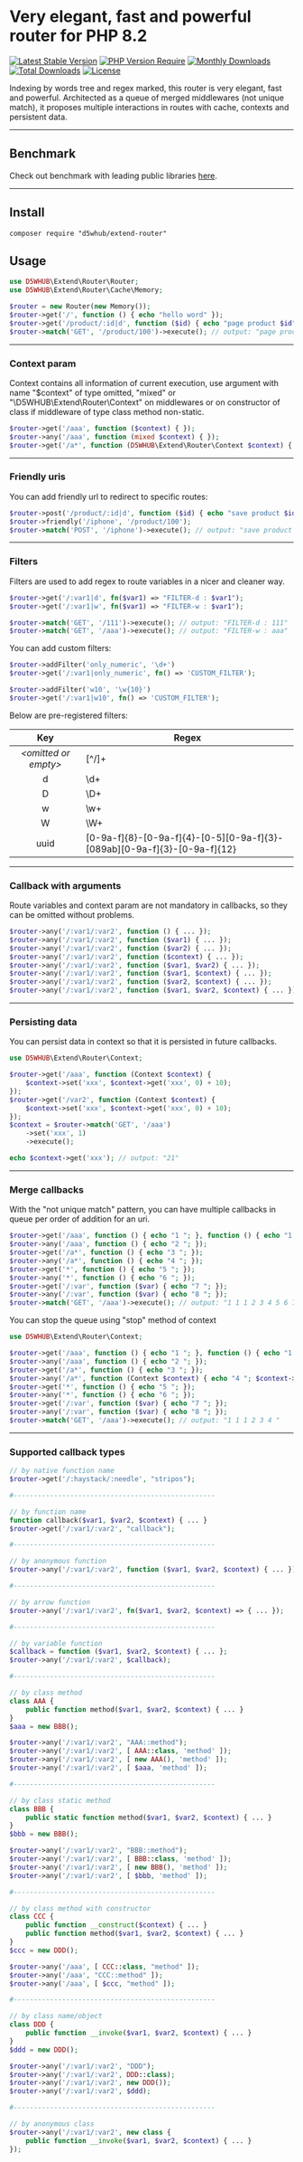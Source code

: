 # Very elegant, fast and powerful router for PHP 8.2
[![Latest Stable Version](https://poser.pugx.org/d5whub/extend-router/v/stable)](https://packagist.org/packages/d5whub/extend-router)
[![PHP Version Require](http://poser.pugx.org/d5whub/extend-router/require/php)](https://packagist.org/packages/d5whub/extend-router)
[![Monthly Downloads](https://poser.pugx.org/d5whub/extend-router/d/monthly)](https://packagist.org/packages/d5whub/extend-router)
[![Total Downloads](https://poser.pugx.org/d5whub/extend-router/downloads)](https://packagist.org/packages/d5whub/extend-router)
[![License](https://poser.pugx.org/d5whub/extend-router/license)](https://packagist.org/packages/d5whub/extend-router)

Indexing by words tree and regex marked, this router is very elegant, fast and powerful. Architected as a queue of merged middlewares (not unique match), it proposes multiple interactions in routes with cache, contexts and persistent data.

---

## Benchmark
Check out benchmark with leading public libraries [here](/tests/Benchmark/Benchmark.md).

---

## Install
```shell
composer require "d5whub/extend-router"
```

## Usage
```php
use D5WHUB\Extend\Router\Router;
use D5WHUB\Extend\Router\Cache\Memory;

$router = new Router(new Memory());
$router->get('/', function () { echo "hello word" });
$router->get('/product/:id|d', function ($id) { echo "page product $id" });    
$router->match('GET', '/product/100')->execute(); // output: "page product 100"
```

---

### Context param
Context contains all information of current execution, use argument with name "$context" of type omitted, "mixed" or "\D5WHUB\Extend\Router\Context" on middlewares or on constructor of class if middleware of type class method non-static.
```php
$router->get('/aaa', function ($context) { });
$router->any('/aaa', function (mixed $context) { });
$router->get('/a*', function (D5WHUB\Extend\Router\Context $context) { });
```

---

### Friendly uris
You can add friendly url to redirect to specific routes:
```php
$router->post('/product/:id|d', function ($id) { echo "save product $id" });
$router->friendly('/iphone', '/product/100');
$router->match('POST', '/iphone')->execute(); // output: "save product 100"
```

---

### Filters
Filters are used to add regex to route variables in a nicer and cleaner way.

```php
$router->get('/:var1|d', fn($var1) => "FILTER-d : $var1");
$router->get('/:var1|w', fn($var1) => "FILTER-w : $var1");

$router->match('GET', '/111')->execute(); // output: "FILTER-d : 111"
$router->match('GET', '/aaa')->execute(); // output: "FILTER-w : aaa"
```

You can add custom filters:
```php
$router->addFilter('only_numeric', '\d+')
$router->get('/:var1|only_numeric', fn() => 'CUSTOM_FILTER');

$router->addFilter('w10', '\w{10}')
$router->get('/:var1|w10', fn() => 'CUSTOM_FILTER');
```

Below are pre-registered filters:

|            Key             | Regex                                                                    |
|:--------------------------:|--------------------------------------------------------------------------|
| _&lt;omitted or empty&gt;_ | [^\/]+                                                                   |
|             d              | \d+                                                                      |
|             D              | \D+                                                                      |
|             w              | \w+                                                                      |
|             W              | \W+                                                                      |
|            uuid            | [0-9a-f]{8}-[0-9a-f]{4}-[0-5][0-9a-f]{3}-[089ab][0-9a-f]{3}-[0-9a-f]{12} |

---

### Callback with arguments
Route variables and context param are not mandatory in callbacks, so they can be omitted without problems.
```php
$router->any('/:var1/:var2', function () { ... });
$router->any('/:var1/:var2', function ($var1) { ... });
$router->any('/:var1/:var2', function ($var2) { ... });
$router->any('/:var1/:var2', function ($context) { ... });
$router->any('/:var1/:var2', function ($var1, $var2) { ... });
$router->any('/:var1/:var2', function ($var1, $context) { ... });
$router->any('/:var1/:var2', function ($var2, $context) { ... });
$router->any('/:var1/:var2', function ($var1, $var2, $context) { ... });
```

---

### Persisting data
You can persist data in context so that it is persisted in future callbacks.
```php
use D5WHUB\Extend\Router\Context;

$router->get('/aaa', function (Context $context) {
    $context->set('xxx', $context->get('xxx', 0) + 10);
});
$router->get('/var2', function (Context $context) {
    $context->set('xxx', $context->get('xxx', 0) + 10);
});
$context = $router->match('GET', '/aaa')
    ->set('xxx', 1)
    ->execute();

echo $context->get('xxx'); // output: "21"
```

---

### Merge callbacks
With the "not unique match" pattern, you can have multiple callbacks in queue per order of addition for an uri.
```php
$router->get('/aaa', function () { echo "1 "; }, function () { echo "1 "; }, function () { echo "1 "; });
$router->any('/aaa', function () { echo "2 "; });
$router->get('/a*', function () { echo "3 "; });
$router->any('/a*', function () { echo "4 "; });
$router->get('*', function () { echo "5 "; });
$router->any('*', function () { echo "6 "; });
$router->get('/:var', function ($var) { echo "7 "; });
$router->any('/:var', function ($var) { echo "8 "; });
$router->match('GET', '/aaa')->execute(); // output: "1 1 1 2 3 4 5 6 7 8 "
```

You can stop the queue using "stop" method of context
```php
use D5WHUB\Extend\Router\Context;

$router->get('/aaa', function () { echo "1 "; }, function () { echo "1 "; }, function () { echo "1 "; });
$router->any('/aaa', function () { echo "2 "; });
$router->get('/a*', function () { echo "3 "; });
$router->any('/a*', function (Context $context) { echo "4 "; $context->stop(); });
$router->get('*', function () { echo "5 "; });
$router->any('*', function () { echo "6 "; });
$router->get('/:var', function ($var) { echo "7 "; });
$router->any('/:var', function ($var) { echo "8 "; });
$router->match('GET', '/aaa')->execute(); // output: "1 1 1 2 3 4 "
```

---

### Supported callback types
```php
// by native function name
$router->get('/:haystack/:needle', "stripos");

#--------------------------------------------------

// by function name
function callback($var1, $var2, $context) { ... }
$router->get('/:var1/:var2', "callback");

#--------------------------------------------------

// by anonymous function
$router->any('/:var1/:var2', function ($var1, $var2, $context) { ... });

#--------------------------------------------------

// by arrow function
$router->any('/:var1/:var2', fn($var1, $var2, $context) => { ... });

#--------------------------------------------------

// by variable function
$callback = function ($var1, $var2, $context) { ... };
$router->any('/:var1/:var2', $callback);

#--------------------------------------------------

// by class method
class AAA {
    public function method($var1, $var2, $context) { ... }
}
$aaa = new BBB();

$router->any('/:var1/:var2', "AAA::method");
$router->any('/:var1/:var2', [ AAA::class, 'method' ]);
$router->any('/:var1/:var2', [ new AAA(), 'method' ]);
$router->any('/:var1/:var2', [ $aaa, 'method' ]);

#--------------------------------------------------

// by class static method
class BBB {
    public static function method($var1, $var2, $context) { ... }
}
$bbb = new BBB();

$router->any('/:var1/:var2', "BBB::method");
$router->any('/:var1/:var2', [ BBB::class, 'method' ]);
$router->any('/:var1/:var2', [ new BBB(), 'method' ]);
$router->any('/:var1/:var2', [ $bbb, 'method' ]);

#--------------------------------------------------

// by class method with constructor
class CCC {
    public function __construct($context) { ... }
    public function method($var1, $var2, $context) { ... }
}
$ccc = new DDD();

$router->any('/aaa', [ CCC::class, "method" ]);
$router->any('/aaa', "CCC::method" ]);
$router->any('/aaa', [ $ccc, "method" ]);

#--------------------------------------------------

// by class name/object
class DDD {
    public function __invoke($var1, $var2, $context) { ... }
}
$ddd = new DDD();

$router->any('/:var1/:var2', "DDD");
$router->any('/:var1/:var2', DDD::class);
$router->any('/:var1/:var2', new DDD());
$router->any('/:var1/:var2', $ddd);

#--------------------------------------------------

// by anonymous class
$router->any('/:var1/:var2', new class {
    public function __invoke($var1, $var2, $context) { ... }
});
```
